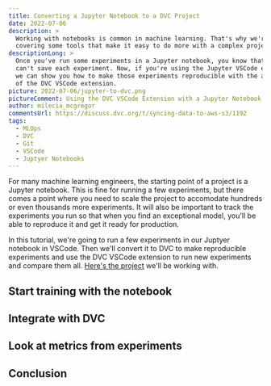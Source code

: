 ```yaml
---
title: Converting a Jupyter Notebook to a DVC Project
date: 2022-07-06
description: >
  Working with notebooks is common in machine learning. That's why we're
  covering some tools that make it easy to do more with a complex project.
descriptionLong: >
  Once you've run some experiments in a Jupyter notebook, you know that you
  can't save each experiment. Now, if you're using the Jupyter VSCode extension,
  we can show you how to make those experiments reproducible with the addition
  of the DVC VSCode extension.
picture: 2022-07-06/jupyter-to-dvc.png
pictureComment: Using the DVC VSCode Extension with a Jupyter Notebook
author: milecia_mcgregor
commentsUrl: https://discuss.dvc.org/t/syncing-data-to-aws-s3/1192
tags:
  - MLOps
  - DVC
  - Git
  - VSCode
  - Juptyer Notebooks
---
```


For many machine learning engineers, the starting point of a project is a
Jupyter notebook. This is fine for running a few experiments, but there comes a
point where you need to scale the project to accomodate hundreds or even
thousands more experiments. It will also be important to track the experiments
you run so that when you find an exceptional model, you'll be able to reproduce
it and get it ready for production.

In this tutorial, we're going to run a few experiments in our Juptyer notebook
in VSCode. Then we'll convert it to DVC to make reproducible experiments and use
the DVC VSCode extension to run new experiments and compare them all.
[Here's the project](https://github.com/iterative/stale-model-example/tree/jupyter-to-dvc)
we'll be working with.

## Start training with the notebook

## Integrate with DVC

## Look at metrics from experiments

## Conclusion
